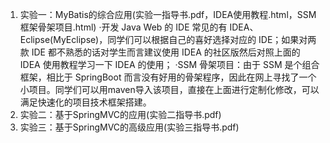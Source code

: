 1. 实验一：MyBatis的综合应用(实验一指导书.pdf，IDEA使用教程.html，SSM 框架骨架项目.html)
    ·开发 Java Web 的 IDE 常见的有 IDEA、Eclipse(MyEclipse)，同学们可以根据自己的喜好选择对应的 IDE；如果对两款 IDE 都不熟悉的话对学生而言建议使用 IDEA 的社区版然后对照上面的 IDEA 使用教程学习一下 IDEA 的使用；
    ·SSM 骨架项目：由于 SSM 是个组合框架，相比于 SpringBoot 而言没有好用的骨架程序，因此在网上寻找了一个小项目。同学们可以用maven导入该项目，直接在上面进行定制化修改，可以满足快速化的项目技术框架搭建。
2. 实验二：基于SpringMVC的应用(实验二指导书.pdf)
3. 实验三：基于SpringMVC的高级应用(实验三指导书.pdf)
